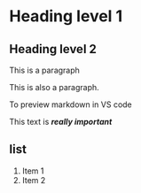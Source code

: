 # Heading level 1
## Heading level 2

This is a paragraph

This is also a paragraph.

To preview markdown in VS code

This text is ***really important***

## list
1. Item 1
2. Item 2

